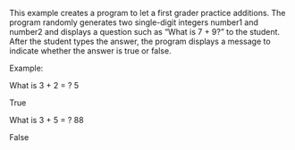 This example creates a program to let a first grader practice additions.
The program randomly generates two single-digit integers number1 and number2 and displays a question such as “What is 7 + 9?” to the student.
After the student types the answer, the program displays a message to indicate whether the answer is true or false.

Example:

What is 3 + 2 = ? 5

True

What is 3 + 5 = ? 88

False